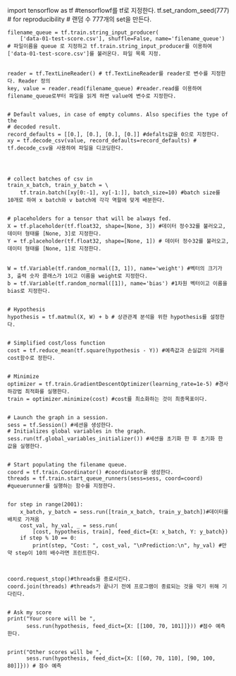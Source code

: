 import tensorflow as tf #tensorflowf를 tf로 지정한다.
	tf.set_random_seed(777)  # for reproducibility # 랜덤 수 777개의 set을 만든다.
	

	filename_queue = tf.train.string_input_producer( 
	    ['data-01-test-score.csv'], shuffle=False, name='filename_queue') # 파일이름을 queue 로 지정하고 tf.train.string_input_producer를 이용하여 ['data-01-test-score.csv']를 불러온다. 파일 목록 지정.
	

	reader = tf.TextLineReader() # tf.TextLineReader를 reader로 변수를 지정한다. Reader 정의
	key, value = reader.read(filename_queue) #reader.read를 이용하여 filename_queue로부터 파일을 읽게 하면 value에 변수로 지정한다.
	

	# Default values, in case of empty columns. Also specifies the type of the
	# decoded result.
	record_defaults = [[0.], [0.], [0.], [0.]] #defalts값을 0으로 지정한다.
	xy = tf.decode_csv(value, record_defaults=record_defaults) # tf.decode_csv을 사용하여 파일을 디코딩한다.



	
	# collect batches of csv in
	train_x_batch, train_y_batch = \
	    tf.train.batch([xy[0:-1], xy[-1:]], batch_size=10) #batch size를 10개로 하여 x batch와 v batch에 각각 역할에 맞게 배분한다.

	
	# placeholders for a tensor that will be always fed.
	X = tf.placeholder(tf.float32, shape=[None, 3]) #데이터 정수32를 불러오고, 데이터 형태를 [None, 3]로 지정한다.
	Y = tf.placeholder(tf.float32, shape=[None, 1]) # 데이터 정수32를 불러오고, 데이터 형태를 [None, 1]로 지정한다.
	

	W = tf.Variable(tf.random_normal([3, 1]), name='weight') #벡터의 크기가 3, 출력 숫자 클래스가 1이고 이름을 weight로 지정한다.
	b = tf.Variable(tf.random_normal([1]), name='bias') #1차원 벡터이고 이름을 bias로 지정한다.
	

	# Hypothesis
	hypothesis = tf.matmul(X, W) + b # 상관관계 분석을 위한 hypothesis를 설정한다.


	# Simplified cost/loss function
	cost = tf.reduce_mean(tf.square(hypothesis - Y)) #예측값과 손실값의 거리를 cost함수로 정한다.
	

	# Minimize
	optimizer = tf.train.GradientDescentOptimizer(learning_rate=1e-5) #경사 하강법 최적화를 실행한다.
	train = optimizer.minimize(cost) #cost를 최소화하는 것이 최종목표이다.
	

	# Launch the graph in a session.
	sess = tf.Session() #세션을 생성한다.
	# Initializes global variables in the graph.
	sess.run(tf.global_variables_initializer()) #세션을 초기화 한 후 초기화 한 값을 실행한다.
	

	# Start populating the filename queue.
	coord = tf.train.Coordinator() #coordinator을 생성한다.
	threads = tf.train.start_queue_runners(sess=sess, coord=coord) #queuerunner를 실행하는 함수를 지정한다.
	

	for step in range(2001):
	    x_batch, y_batch = sess.run([train_x_batch, train_y_batch])#데이터를 배치로 가져옴
	    cost_val, hy_val, _ = sess.run(
	        [cost, hypothesis, train], feed_dict={X: x_batch, Y: y_batch})
	    if step % 10 == 0:
	        print(step, "Cost: ", cost_val, "\nPrediction:\n", hy_val) #만약 step이 10의 배수라면 프린트한다.


	
	coord.request_stop()#threads를 종료시킨다.
	coord.join(threads) #threads가 끝나기 전에 프로그램이 종료되는 것을 막기 위해 기다린다.
	

	# Ask my score
	print("Your score will be ",
	      sess.run(hypothesis, feed_dict={X: [[100, 70, 101]]})) #점수 예측한다.
	

	print("Other scores will be ",
	      sess.run(hypothesis, feed_dict={X: [[60, 70, 110], [90, 100, 80]]})) # 점수 예측
